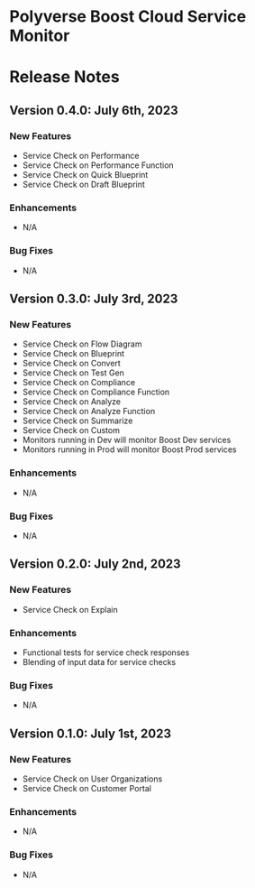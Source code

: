 Polyverse Boost Cloud Service Monitor
======================

# Release Notes

## Version 0.4.0: July 6th, 2023

### New Features
- Service Check on Performance
- Service Check on Performance Function
- Service Check on Quick Blueprint
- Service Check on Draft Blueprint

### Enhancements
- N/A

### Bug Fixes
- N/A

## Version 0.3.0: July 3rd, 2023

### New Features
- Service Check on Flow Diagram
- Service Check on Blueprint
- Service Check on Convert
- Service Check on Test Gen
- Service Check on Compliance
- Service Check on Compliance Function
- Service Check on Analyze
- Service Check on Analyze Function
- Service Check on Summarize
- Service Check on Custom
- Monitors running in Dev will monitor Boost Dev services
- Monitors running in Prod will monitor Boost Prod services

### Enhancements
- N/A

### Bug Fixes
- N/A

## Version 0.2.0: July 2nd, 2023

### New Features
- Service Check on Explain

### Enhancements
- Functional tests for service check responses
- Blending of input data for service checks

### Bug Fixes
- N/A

## Version 0.1.0: July 1st, 2023

### New Features
- Service Check on User Organizations
- Service Check on Customer Portal

### Enhancements
- N/A

### Bug Fixes
- N/A
